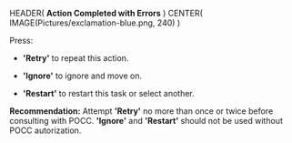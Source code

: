 HEADER( __Action Completed with Errors__ )
CENTER( IMAGE(Pictures/exclamation-blue.png, 240) )
 
 Press:

 - __'Retry'__ to repeat this action.

 - __'Ignore'__ to ignore and move on.

 - __'Restart'__ to restart this task or select another.

 __Recommendation:__ Attempt __'Retry'__ no more than once or twice before consulting with POCC.
 __'Ignore'__ and __'Restart'__ should not be used without POCC autorization.